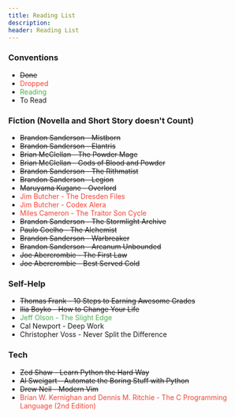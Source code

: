 ```yaml
---
title: Reading List
description:
header: Reading List
---
```


### Conventions

* ~~Done~~
* <span style="color:#F44336">Dropped</span>
* <span style="color:#4CAF50">Reading</span>
* To Read

### Fiction (Novella and Short Story doesn't Count)

* ~~Brandon Sanderson - Mistborn~~
* ~~Brandon Sanderson - Elantris~~
* ~~Brian McClellan - The Powder Mage~~
* ~~Brian McClellan - Gods of Blood and Powder~~
* ~~Brandon Sanderson - The Rithmatist~~
* ~~Brandon Sanderson - Legion~~
* ~~Maruyama Kugane - Overlord~~
* <span style="color:#F44336">Jim Butcher - The Dresden Files</span>
* <span style="color:#F44336">Jim Butcher - Codex Alera</span>
* <span style="color:#F44336">Miles Cameron - The Traitor Son Cycle</span>
* ~~Brandon Sanderson - The Stormlight Archive~~
* ~~Paulo Coelho - The Alchemist~~
* ~~Brandon Sanderson - Warbreaker~~
* ~~Brandon Sanderson - Arcanum Unbounded~~
* ~~Joe Abercrombie - The First Law~~
* ~~Joe Abercrombie - Best Served Cold~~

### Self-Help

* ~~Thomas Frank - 10 Steps to Earning Awesome Grades~~
* ~~Ilia Boyko - How to Change Your Life~~
* <span style="color:#4CAF50">Jeff Olson - The Slight Edge</span>
* Cal Newport - Deep Work
* Christopher Voss - Never Split the Difference

### Tech

* ~~Zed Shaw - Learn Python the Hard Way~~
* ~~Al Sweigart - Automate the Boring Stuff with Python~~
* ~~Drew Neil - Modern Vim~~
* <span style="color:#F44336">Brian W. Kernighan and Dennis M. Ritchie - The C Programming Language (2nd Edition)</span>

